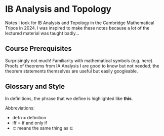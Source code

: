 # IB Analysis and Topology

Notes I took for IB Analysis and Topology in the Cambridge Mathematical Tripos in 2024. I was inspired to make these notes because a lot of the lectured material was taught badly...

## Course Prerequisites

Surprisingly not much! Familiarity with mathematical symbols (e.g. <DiscreetLink href="https://en.wikipedia.org/wiki/Glossary_of_mathematical_symbols">here</DiscreetLink>). Proofs of theorems from <ProminentLink href="https://gowers.wordpress.com/2014/01/11/introduction-to-cambridge-ia-analysis-i-2014/">IA Analysis I</ProminentLink> are good to know but not needed; the theorem statements themselves are useful but easily googleable.

## Glossary and Style

In definitions, the phrase that we define is highlighted like **this**.

Abbreviations:

- defn = definition
- iff = if and only if
- $\subset$ means the same thing as $\subseteq$

<IncompleteMessage/>